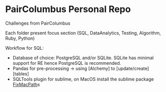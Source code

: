 # PairColumbus Personal Repo
Challenges from PairColumbus

Each folder present focus section (SQL, DataAnalytics, Testing, Algorithm, Ruby, Python)

Workflow for SQL:
- Database of choice: PostgreSQL and/or SQLite. SQLite has minimal support for RE hence PostgreSQL is recommended.
- Pandas for pre-processing -> using [Alchemy] to [update/create] [tables]
- SQLTools plugin for sublime, on MacOS install the sublime package [FixMacPath](https://github.com/int3h/SublimeFixMacPath)s
